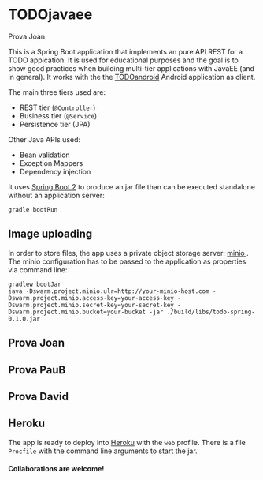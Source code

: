 # TODOjavaee
Prova Joan

This is a Spring Boot application that implements an pure API REST for a TODO appication. It is used for educational purposes and the goal is to show good practices when building multi-tier applications with JavaEE (and in general). It works with the the [TODOandroid](https://github.com/neich/TODOAndroid) Android application as client.

The main three tiers used are:

* REST tier (```@Controller```)
* Business tier (```@Service```)
* Persistence tier (JPA)

Other Java APIs used:

* Bean validation
* Exception Mappers
* Dependency injection

It uses [Spring Boot 2](https://spring.io/projects/spring-boot) to produce an jar file than can be executed standalone without an application server:

```
gradle bootRun
```

## Image uploading

In order to store files, the app uses a private object storage server: [minio      ](https://www.minio.io/). The minio configuration has to be passed to the application as properties via command line:

```
gradlew bootJar
java -Dswarm.project.minio.ulr=http://your-minio-host.com -Dswarm.project.minio.access-key=your-access-key -Dswarm.project.minio.secret-key=your-secret-key -Dswarm.project.minio.bucket=your-bucket -jar ./build/libs/todo-spring-0.1.0.jar
```
## Prova Joan
## Prova PauB
## Prova David
## Heroku

The app is ready to deploy into [Heroku](http://heroku.com) with the ```web``` profile. There is a file ```Procfile``` with the command line arguments to start the jar.
#### Collaborations are welcome!
